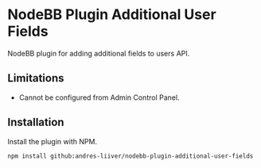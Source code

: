 # NodeBB Plugin Additional User Fields
NodeBB plugin for adding additional fields to users API.

## Limitations

* Cannot be configured from Admin Control Panel.

## Installation

Install the plugin with NPM.

```
npm install github:andres-liiver/nodebb-plugin-additional-user-fields
```
